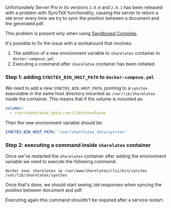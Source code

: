 Unfortunately Server Pro in its versions `2.0.0` and `2.0.1` has been released with a problem with SyncTeX functionality, causing the server to return a `400` error every time we try to sync the position between a document and the generated pdf. 

This problem is present only when using [Sandboxed Compiles](https://github.com/overleaf/overleaf/wiki/Server-Pro:-sandboxed-compiles).

It's possible to fix the issue with a workaround that involves:

1. The addition of a new environment variable to `sharelatex` container in `docker-compose.yml`
1. Executing a command after `sharelatex` container has been initiated.

### Step 1: adding `SYNCTEX_BIN_HOST_PATH` to `docker-compose.yml`

We need to add a new `SYNCTEX_BIN_HOST_PATH`, pointing to a `synctex` executable in the same host directory mounted as `/var/lib/sharelatex` inside the container. This means that if the volume is mounted as:

```yaml
volumes:
  - /var/sharelatex_data:/var/lib/sharelatex
```

Then the new environment variable should be:

```yaml
SYNCTEX_BIN_HOST_PATH: "/var/sharelatex_data/synctex"
```

### Step 2: executing a command inside `sharelatex` container

Once we've restarted the `sharelatex` container after adding the environment variable we need to execute the following command:

```
docker exec sharelatex cp /var/www/sharelatex/clsi/bin/synctex /var/lib/sharelatex/synctex 
```

Once that's done, we should start seeing `200` responses when syncing the position between document and pdf.

Executing again this command shouldn't be required after a service restart.
